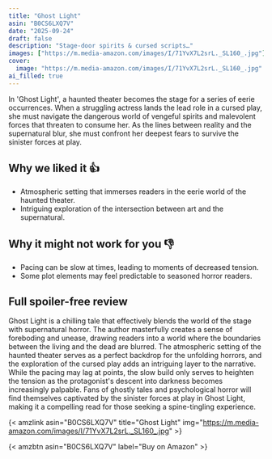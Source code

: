 ```yaml
---
title: "Ghost Light"
asin: "B0CS6LXQ7V"
date: "2025-09-24"
draft: false
description: "Stage-door spirits & cursed scripts…"
images: ["https://m.media-amazon.com/images/I/71YvX7L2srL._SL160_.jpg"]
cover:
  image: "https://m.media-amazon.com/images/I/71YvX7L2srL._SL160_.jpg"
ai_filled: true
---
```


In 'Ghost Light', a haunted theater becomes the stage for a series of eerie
occurrences. When a struggling actress lands the lead role in a cursed play, she
must navigate the dangerous world of vengeful spirits and malevolent forces that
threaten to consume her. As the lines between reality and the supernatural blur,
she must confront her deepest fears to survive the sinister forces at play.

## Why we liked it 👍
- Atmospheric setting that immerses readers in the eerie world of the haunted theater.
- Intriguing exploration of the intersection between art and the supernatural.

## Why it might not work for you 👎
- Pacing can be slow at times, leading to moments of decreased tension.
- Some plot elements may feel predictable to seasoned horror readers.

## Full spoiler-free review
Ghost Light is a chilling tale that effectively blends the world of the stage
with supernatural horror. The author masterfully creates a sense of foreboding
and unease, drawing readers into a world where the boundaries between the living
and the dead are blurred. The atmospheric setting of the haunted theater serves
as a perfect backdrop for the unfolding horrors, and the exploration of the
cursed play adds an intriguing layer to the narrative. While the pacing may lag
at points, the slow build only serves to heighten the tension as the
protagonist's descent into darkness becomes increasingly palpable. Fans of
ghostly tales and psychological horror will find themselves captivated by the
sinister forces at play in Ghost Light, making it a compelling read for those
seeking a spine-tingling experience.

{< amzlink asin="B0CS6LXQ7V" title="Ghost Light" img="https://m.media-amazon.com/images/I/71YvX7L2srL._SL160_.jpg" >}

{< amzbtn asin="B0CS6LXQ7V" label="Buy on Amazon" >}
